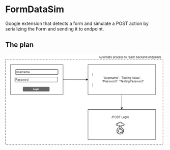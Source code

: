 # FormDataSim
Google extension that detects a form and simulate a POST action by serializing the Form and sending it to endpoint.

## The plan
![alt](/Form-Data-Plan.png)

